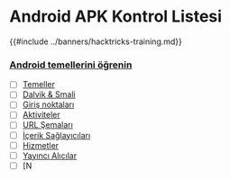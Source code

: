 # Android APK Kontrol Listesi

{{#include ../banners/hacktricks-training.md}}


### [Android temellerini öğrenin](android-app-pentesting/#2-android-application-fundamentals)

- [ ] [Temeller](android-app-pentesting/#fundamentals-review)
- [ ] [Dalvik & Smali](android-app-pentesting/#dalvik--smali)
- [ ] [Giriş noktaları](android-app-pentesting/#application-entry-points)
- [ ] [Aktiviteler](android-app-pentesting/#launcher-activity)
- [ ] [URL Şemaları](android-app-pentesting/#url-schemes)
- [ ] [İçerik Sağlayıcıları](android-app-pentesting/#services)
- [ ] [Hizmetler](android-app-pentesting/#services-1)
- [ ] [Yayıncı Alıcılar](android-app-pentesting/#broadcast-receivers)
- [ ] [N

